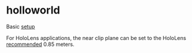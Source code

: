 # holloworld

Basic [setup](https://docs.microsoft.com/en-us/windows/mixed-reality/holograms-100)

For HoloLens applications, the near clip plane can be set to the HoloLens [recommended](https://docs.microsoft.com/en-us/windows/mixed-reality/camera-in-unity#clip-planes) 0.85 meters.
